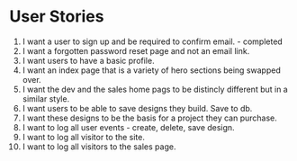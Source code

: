 # User Stories

1. I want a user to sign up and be required to confirm email. - completed
2. I want a forgotten password reset page and not an email link.
3. I want users to have a basic profile.
4. I want an index page that is a variety of hero sections being swapped over.
5. I want the dev and the sales home pags to be distincly different but in a similar style.
6. I want users to be able to save designs they build. Save to db.
7. I want these designs to be the basis for a project they can purchase.
8. I want to log all user events - create, delete, save design.
9. I want to log all visitor to the site.
10. I want to log all visitors to the sales page.
